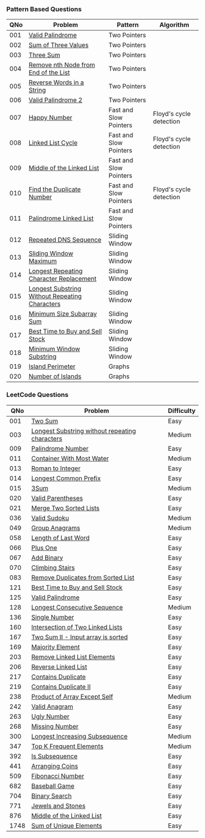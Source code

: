 ### Pattern Based Questions

| QNo | Problem                                                                                                                         | Pattern                | Algorithm               |
| --- | ------------------------------------------------------------------------------------------------------------------------------- | ---------------------- | ----------------------- |
| 001 | [Valid Palindrome](https://leetcode.com/problems/valid-palindrome/)                                                             | Two Pointers           |                         |
| 002 | [Sum of Three Values](https://www.educative.io/courses/grokking-coding-interview-patterns-python/sum-of-three-values)           | Two Pointers           |                         |
| 003 | [Three Sum](https://leetcode.com/problems/3sum/)                                                                                | Two Pointers           |                         |
| 004 | [Remove nth Node from End of the List](https://leetcode.com/problems/remove-nth-node-from-end-of-list/)                         | Two Pointers           |                         |
| 005 | [Reverse Words in a String](https://leetcode.com/problems/reverse-words-in-a-string/)                                           | Two Pointers           |                         |
| 006 | [Valid Palindrome 2](https://leetcode.com/problems/valid-palindrome-ii/)                                                        | Two Pointers           |                         |
| 007 | [Happy Number](https://leetcode.com/problems/happy-number/)                                                                     | Fast and Slow Pointers | Floyd's cycle detection |
| 008 | [Linked List Cycle](https://leetcode.com/problems/linked-list-cycle/)                                                           | Fast and Slow Pointers | Floyd's cycle detection |
| 009 | [Middle of the Linked List](https://leetcode.com/problems/middle-of-the-linked-list/)                                           | Fast and Slow Pointers |                         |
| 010 | [Find the Duplicate Number](https://leetcode.com/problems/find-the-duplicate-number/)                                           | Fast and Slow Pointers | Floyd's cycle detection |
| 011 | [Palindrome Linked List](https://leetcode.com/problems/palindrome-linked-list/)                                                 | Fast and Slow Pointers |                         |
| 012 | [Repeated DNS Sequence](https://leetcode.com/problems/repeated-dna-sequences/)                                                  | Sliding Window         |                         |
| 013 | [Sliding Window Maximum](https://leetcode.com/problems/sliding-window-maximum/)                                                 | Sliding Window         |                         |
| 014 | [Longest Repeating Character Replacement](https://leetcode.com/problems/longest-repeating-character-replacement/)               | Sliding Window         |                         |
| 015 | [Longest Substring Without Repeating Characters](https://leetcode.com/problems/longest-substring-without-repeating-characters/) | Sliding Window         |                         |
| 016 | [Minimum Size Subarray Sum](https://leetcode.com/problems/minimum-size-subarray-sum/)                                           | Sliding Window         |                         |
| 017 | [Best Time to Buy and Sell Stock](https://leetcode.com/problems/best-time-to-buy-and-sell-stock/)                               | Sliding Window         |                         |
| 018 | [Minimum Window Substring](https://leetcode.com/problems/minimum-window-substring/)                                             | Sliding Window         |                         |
| 019 | [Island Perimeter](https://leetcode.com/problems/island-perimeter/)                                                             | Graphs                 |                         |
| 020 | [Number of Islands](https://leetcode.com/problems/number-of-islands/)                                                           | Graphs                 |                         |

### LeetCode Questions

| QNo  | Problem                                                                                                                         | Difficulty |
| ---- | ------------------------------------------------------------------------------------------------------------------------------- | ---------- |
| 001  | [Two Sum](https://leetcode.com/problems/two-sum/)                                                                               | Easy       |
| 003  | [Longest Substring without repeating characters](https://leetcode.com/problems/longest-substring-without-repeating-characters/) | Medium     |
| 009  | [Palindrome Number](https://leetcode.com/problems/palindrome-number/)                                                           | Easy       |
| 011  | [Container With Most Water](https://leetcode.com/problems/container-with-most-water/)                                           | Medium     |
| 013  | [Roman to Integer](https://leetcode.com/problems/roman-to-integer/)                                                             | Easy       |
| 014  | [Longest Common Prefix](https://leetcode.com/problems/longest-common-prefix/)                                                   | Easy       |
| 015  | [3Sum](https://leetcode.com/problems/3sum/)                                                                                     | Medium     |
| 020  | [Valid Parentheses](https://leetcode.com/problems/valid-parentheses/)                                                           | Easy       |
| 021  | [Merge Two Sorted Lists](https://leetcode.com/problems/merge-two-sorted-lists/)                                                 | Easy       |
| 036  | [Valid Sudoku](https://leetcode.com/problems/valid-sudoku/)                                                                     | Medium     |
| 049  | [Group Anagrams](https://leetcode.com/problems/group-anagrams/)                                                                 | Medium     |
| 058  | [Length of Last Word](https://leetcode.com/problems/length-of-last-word/)                                                       | Easy       |
| 066  | [Plus One](https://leetcode.com/problems/plus-one/)                                                                             | Easy       |
| 067  | [Add Binary](https://leetcode.com/problems/add-binary/)                                                                         | Easy       |
| 070  | [Climbing Stairs](https://leetcode.com/problems/climbing-stairs/)                                                               | Easy       |
| 083  | [Remove Duplicates from Sorted List](https://leetcode.com/problems/remove-duplicates-from-sorted-list/)                         | Easy       |
| 121  | [Best Time to Buy and Sell Stock](https://leetcode.com/problems/best-time-to-buy-and-sell-stock/)                               | Easy       |
| 125  | [Valid Palindrome](https://leetcode.com/problems/valid-palindrome/)                                                             | Easy       |
| 128  | [Longest Consecutive Sequence](https://leetcode.com/problems/longest-consecutive-sequence/)                                     | Medium     |
| 136  | [Single Number](https://leetcode.com/problems/single-number/)                                                                   | Easy       |
| 160  | [Intersection of Two Linked Lists](https://leetcode.com/problems/intersection-of-two-linked-lists/)                             | Easy       |
| 167  | [Two Sum II - Input array is sorted](https://leetcode.com/problems/two-sum-ii-input-array-is-sorted/)                           | Easy       |
| 169  | [Majority Element](https://leetcode.com/problems/majority-element/)                                                             | Easy       |
| 203  | [Remove Linked List Elements](https://leetcode.com/problems/remove-linked-list-elements/)                                       | Easy       |
| 206  | [Reverse Linked List](https://leetcode.com/problems/reverse-linked-list/)                                                       | Easy       |
| 217  | [Contains Duplicate](https://leetcode.com/problems/contains-duplicate/)                                                         | Easy       |
| 219  | [Contains Duplicate II](https://leetcode.com/problems/contains-duplicate-ii/)                                                   | Easy       |
| 238  | [Product of Array Except Self](https://leetcode.com/problems/product-of-array-except-self/)                                     | Medium     |
| 242  | [Valid Anagram](https://leetcode.com/problems/valid-anagram/)                                                                   | Easy       |
| 263  | [Ugly Number](https://leetcode.com/problems/ugly-number/)                                                                       | Easy       |
| 268  | [Missing Number](https://leetcode.com/problems/missing-number/)                                                                 | Easy       |
| 300  | [Longest Increasing Subsequence](https://leetcode.com/problems/longest-increasing-subsequence/)                                 | Medium     |
| 347  | [Top K Frequent Elements](https://leetcode.com/problems/top-k-frequent-elements/)                                               | Medium     |
| 392  | [Is Subsequence](https://leetcode.com/problems/is-subsequence/)                                                                 | Easy       |
| 441  | [Arranging Coins](https://leetcode.com/problems/arranging-coins/)                                                               | Easy       |
| 509  | [Fibonacci Number](https://leetcode.com/problems/fibonacci-number/)                                                             | Easy       |
| 682  | [Baseball Game](https://leetcode.com/problems/baseball-game/)                                                                   | Easy       |
| 704  | [Binary Search](https://leetcode.com/problems/binary-search/)                                                                   | Easy       |
| 771  | [Jewels and Stones](https://leetcode.com/problems/jewels-and-stones/)                                                           | Easy       |
| 876  | [Middle of the Linked List](https://leetcode.com/problems/middle-of-the-linked-list/)                                           | Easy       |
| 1748 | [Sum of Unique Elements](https://leetcode.com/problems/sum-of-unique-elements/)                                                 | Easy       |
